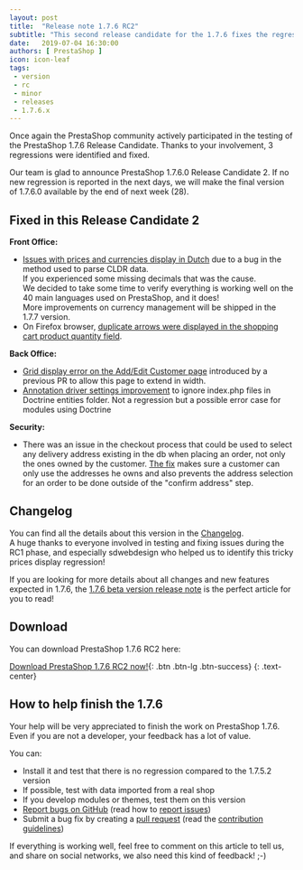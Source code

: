 ```yaml
---
layout: post
title:  "Release note 1.7.6 RC2"
subtitle: "This second release candidate for the 1.7.6 fixes the regressions identified in the RC1."
date:   2019-07-04 16:30:00
authors: [ PrestaShop ]
icon: icon-leaf
tags:
 - version
 - rc
 - minor
 - releases
 - 1.7.6.x
---
```


Once again the PrestaShop community actively participated in the testing of the PrestaShop 1.7.6 Release Candidate.
Thanks to your involvement, 3 regressions were identified and fixed.

Our team is glad to announce PrestaShop 1.7.6.0 Release Candidate 2.
If no new regression is reported in the next days, we will make the final version of 1.7.6.0 available by the end of next week (28).


## Fixed in this Release Candidate 2
**Front Office:**
- [Issues with prices and currencies display in Dutch](https://github.com/PrestaShop/PrestaShop/pull/14400) due to a bug in the method used to parse CLDR data.<br>If you experienced some missing decimals that was the cause. <br>We decided to take some time to verify everything is working well on the 40 main languages used on PrestaShop, and it does! <br>More improvements on currency management will be shipped in the 1.7.7 version.
- On Firefox browser, [duplicate arrows were displayed in the shopping cart product quantity field](https://github.com/PrestaShop/PrestaShop/pull/14395).

**Back Office:**
- [Grid display error on the Add/Edit Customer page](https://github.com/PrestaShop/PrestaShop/pull/14401) introduced by a previous PR to allow this page to extend in width.
- [Annotation driver settings improvement](https://github.com/PrestaShop/PrestaShop/pull/14460) to ignore index.php files in Doctrine entities folder. Not a regression but a possible error case for modules using Doctrine

**Security:**
- There was an issue in the checkout process that could be used to select any delivery address existing in the db when placing an order, not only the ones owned by the customer. [The fix](https://github.com/PrestaShop/PrestaShop/pull/14444) makes sure a customer can only use the addresses he owns and also prevents the address selection for an order to be done outside of the "confirm address" step.


## Changelog
You can find all the details about this version in the [Changelog](https://github.com/PrestaShop/PrestaShop/releases).
<br>A huge thanks to everyone involved in testing and fixing issues during the RC1 phase, and especially sdwebdesign who helped us to identify this tricky prices display regression!

If you are looking for more details about all changes and new features expected in 1.7.6, the [1.7.6 beta version release note](http://build.prestashop.com/news/prestashop-1-7-6-0-beta-release/) is the perfect article for you to read!


## Download
You can download PrestaShop 1.7.6 RC2 here: 

[Download PrestaShop 1.7.6 RC2 now!](https://www.prestashop.com/en/developers-versions){: .btn .btn-lg .btn-success}
{: .text-center}

## How to help finish the 1.7.6
Your help will be very appreciated to finish the work on PrestaShop 1.7.6. Even if you are not a developer, your feedback has a lot of value.

You can:

- Install it and test that there is no regression compared to the 1.7.5.2 version
- If possible, test with data imported from a real shop
- If you develop modules or themes, test them on this version
- [Report bugs on GitHub](https://github.com/PrestaShop/PrestaShop/issues) (read how to [report issues](https://devdocs.prestashop.com/1.7/contribute/contribute-reporting-issues/))
- Submit a bug fix by creating a [pull request](https://github.com/PrestaShop/PrestaShop/compare) (read the [contribution guidelines](https://devdocs.prestashop.com/1.7/contribute/contribution-guidelines/))

If everything is working well, feel free to comment on this article to tell us, and share on social networks, we also need this kind of feedback! ;-)
